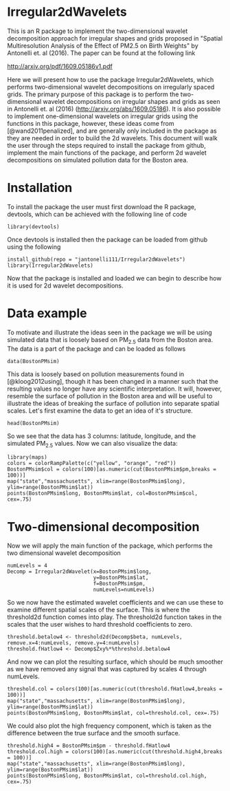# Irregular2dWavelets

This is an R package to implement the two-dimensional wavelet decomposition approach for irregular shapes and grids proposed in "Spatial Multiresolution Analysis of the Effect of PM2.5 on Birth Weights" by Antonelli et. al (2016). The paper can be found at the following link

http://arxiv.org/pdf/1609.05186v1.pdf

Here we will present how to use the package Irregular2dWavelets, which performs two-dimensional wavelet decompositions on irregularly spaced grids. The primary purpose of this package is to perform the two-dimensional wavelet decompositions on irregular shapes and grids as seen in Antonelli et. al (2016) (http://arxiv.org/abs/1609.05186). It is also possible to implement one-dimensional wavelets on irregular grids using the functions in this package, however, these ideas come from [@wand2011penalized], and are generally only included in the package as they are needed in order to build the 2d wavelets. This document will walk the user through the steps required to install the package from github, implement the main functions of the package, and perform 2d wavelet decompositions on simulated pollution data for the Boston area.

# Installation

To install the package the user must first download the R package, devtools, which can be achieved with the following line of code

```{r, echo=TRUE}
library(devtools)
```

Once devtools is installed then the package can be loaded from github using the following

```{r, message=FALSE}
install_github(repo = "jantonelli111/Irregular2dWavelets")
library(Irregular2dWavelets)
```

Now that the package is installed and loaded we can begin to describe how it is used for 2d wavelet decompositions.

# Data example

To motivate and illustrate the ideas seen in the package we will be using simulated data that is loosely based on $\text{PM}_{2.5}$ data from the Boston area. The data is a part of the package and can be loaded as follows

```{r, echo=TRUE, eval=TRUE}
data(BostonPMsim)
```

This data is loosely based on pollution measurements found in [@kloog2012using], though it has been changed in a manner such that the resulting values no longer have any scientific interpretation. It will, however, resemble the surface of pollution in the Boston area and will be useful to illustrate the ideas of breaking the surface of pollution into separate spatial scales. Let's first examine the data to get an idea of it's structure. 

```{r, echo=TRUE, eval=TRUE}
head(BostonPMsim)
```

So we see that the data has 3 columns: latitude, longitude, and the simulated $\text{PM}_{2.5}$ values. Now we can also visualize the data:

```{r, echo=TRUE, eval=TRUE, fig.align='center'}
library(maps)
colors = colorRampPalette(c("yellow", "orange", "red"))
BostonPMsim$col = colors(100)[as.numeric(cut(BostonPMsim$pm,breaks = 100))]
map("state","massachusetts", xlim=range(BostonPMsim$long), ylim=range(BostonPMsim$lat))
points(BostonPMsim$long, BostonPMsim$lat, col=BostonPMsim$col, cex=.75)
```

# Two-dimensional decomposition

Now we will apply the main function of the package, which performs the two dimensional wavelet decomposition

```{r, echo=TRUE, eval=TRUE, message=FALSE}
numLevels = 4
Decomp = Irregular2dWavelet(x=BostonPMsim$long, 
                            y=BostonPMsim$lat,
                            f=BostonPMsim$pm,
                            numLevels=numLevels)
```

So we now have the estimated wavelet coefficients and we can use these to examine different spatial scales of the surface. This is where the threshold2d function comes into play. The threshold2d function takes in the scales that the user wishes to hard threshold coefficients to zero. 

```{r, echo=TRUE, eval=TRUE}
threshold.betalow4 <- threshold2d(Decomp$beta, numLevels, remove.x=4:numLevels, remove.y=4:numLevels)
threshold.fHatlow4 <- Decomp$Zxy%*%threshold.betalow4
```

And now we can plot the resulting surface, which should be much smoother as we have removed any signal that was captured by scales 4 through numLevels. 

```{r, echo=TRUE, eval=TRUE, fig.align='center'}
threshold.col = colors(100)[as.numeric(cut(threshold.fHatlow4,breaks = 100))]
map("state","massachusetts", xlim=range(BostonPMsim$long), ylim=range(BostonPMsim$lat))
points(BostonPMsim$long, BostonPMsim$lat, col=threshold.col, cex=.75)
```

We could also plot the high frequency component, which is taken as the difference between the true surface and the smooth surface.

```{r, echo=TRUE, eval=TRUE, fig.align='center'}
threshold.high4 = BostonPMsim$pm - threshold.fHatlow4
threshold.col.high = colors(100)[as.numeric(cut(threshold.high4,breaks = 100))]
map("state","massachusetts", xlim=range(BostonPMsim$long), ylim=range(BostonPMsim$lat))
points(BostonPMsim$long, BostonPMsim$lat, col=threshold.col.high, cex=.75)
```
